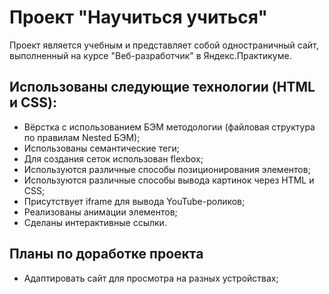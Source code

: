 # Проект "Научиться учиться"

Проект является учебным и представляет собой одностраничный сайт, выполненный на курсе "Веб-разработчик" в Яндекс.Практикуме.

## Использованы следующие технологии (HTML и CSS):

- Вёрстка с использованием БЭМ методологии (файловая структура по правилам Nested БЭМ);
- Использованы семантические теги;
- Для создания сеток использован flexbox;
- Используются различные способы позиционирования элементов;
- Используются различные способы вывода картинок через HTML и CSS;
- Присутствует iframe для вывода YouTube-роликов;
- Реализованы анимации элементов;
- Сделаны интерактивные ссылки.

## Планы по доработке проекта

- Адаптировать сайт для просмотра на разных устройствах;
